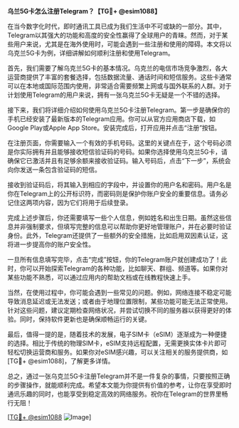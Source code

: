 **乌兰5G卡怎么注册Telegram？【TG💪+ @esim1088】**

在当今数字化时代，即时通讯工具已成为我们生活中不可或缺的一部分。其中，Telegram以其强大的功能和高度的安全性赢得了全球用户的青睐。然而，对于某些用户来说，尤其是在海外使用时，可能会遇到一些注册和使用的障碍。本文将以乌克兰5G卡为例，详细讲解如何顺利注册和使用Telegram。

首先，我们需要了解乌克兰5G卡的基本情况。乌克兰的电信市场竞争激烈，各大运营商提供了丰富的套餐选择，包括数据流量、通话时间和短信服务。这些卡通常可以在本地或国际范围内使用，非常适合需要频繁上网或与国外联系的人群。对于计划使用Telegram的用户来说，拥有一张乌克兰5G卡无疑是一个不错的选择。

接下来，我们将详细介绍如何使用乌克兰5G卡注册Telegram。第一步是确保你的手机已经安装了最新版本的Telegram应用。你可以从官方应用商店下载，如Google Play或Apple App Store。安装完成后，打开应用并点击“注册”按钮。

在注册页面，你需要输入一个有效的手机号码。这里的关键点在于，这个号码必须是你实际拥有并且能够接收短信验证码的号码。如果你选择使用乌克兰5G卡，请确保它已激活并且有足够余额来接收验证码。输入号码后，点击“下一步”，系统会向你发送一条包含验证码的短信。

接收到验证码后，将其输入到相应的字段中，并设置你的用户名和密码。用户名是你在Telegram上的公开标识符，而密码则是保护你账户安全的重要信息。请务必记住这两项内容，因为它们将用于后续登录。

完成上述步骤后，你还需要填写一些个人信息，例如姓名和出生日期。虽然这些信息并非强制要求，但填写完整的信息可以帮助你更好地管理账户，并在必要时验证身份。此外，Telegram还提供了一些额外的安全措施，比如启用双因素认证，这将进一步提高你的账户安全性。

一旦所有信息填写完毕，点击“完成”按钮，你的Telegram账户就创建成功了！此时，你可以开始探索Telegram的各种功能，比如聊天、群组、频道等。如果你对某些功能不熟悉，可以通过应用内的帮助文档或在线教程快速上手。

当然，在使用过程中，你可能会遇到一些常见的问题。例如，网络连接不稳定可能导致消息延迟或无法发送；或者由于地理位置限制，某些功能可能无法正常使用。针对这些问题，建议定期检查网络状况，并尝试切换不同的服务器以获得更好的体验。同时，保持软件更新也是确保顺畅运行的关键。

最后，值得一提的是，随着技术的发展，电子SIM卡（eSIM）逐渐成为一种便捷的选择。相比于传统的物理SIM卡，eSIM支持远程配置，无需更换实体卡片即可轻松切换运营商和服务。如果你对eSIM感兴趣，可以关注相关的服务提供商，如[TG💪+ @esim1088]，了解更多详情。

总之，通过一张乌克兰5G卡注册Telegram并不是一件复杂的事情，只要按照正确的步骤操作，就能顺利完成。希望本文能为你提供有价值的参考，让你在享受即时通讯乐趣的同时，也能享受到稳定高效的网络服务。祝你在Telegram的世界里畅行无阻！

[[TG💪+ @esim1088](https://t.me/s/esim1088) ![Image](https://i.postimg.cc/4NQfJmqS/Snipaste-2025-05-13-00-14-12.png)]